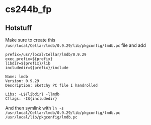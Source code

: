 # cs244b_fp

## Hotstuff

Make sure to create this ```/usr/local/Cellar/lmdb/0.9.29/lib/pkgconfig/lmdb.pc``` file and add 
```
prefix=/usr/local/Cellar/lmdb/0.9.29
exec_prefix=${prefix}
libdir=${prefix}/lib
includedir=${prefix}/include

Name: lmdb
Version: 0.9.29
Description: Sketchy PC file I handrolled

Libs: -L${libdir} -llmdb
Cflags: -I${includedir}
```

And then symlink with ```ln -s /usr/local/Cellar/lmdb/0.9.29/lib/pkgconfig/lmdb.pc /usr/local/lib/pkgconfig/lmdb.pc```
